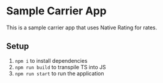 # Sample Carrier App

This is a sample carrier app that uses Native Rating for rates.

## Setup

1. `npm i` to install dependencies
1. `npm run build` to transpile TS into JS
1. `npm run start` to run the application
